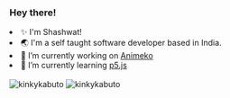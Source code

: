<h3> Hey there! </h3>
  <li> ✨ I'm Shashwat!
  <li> 🌏 I'm a self taught software developer based in India. </li>
  <li> 🔭 I’m currently working on <a href="https://github.com/KinkyKabuto/animeko"> Animeko </a> </li>
  <li> 🌱 I’m currently learning <a href="https://p5js.org"> p5.js </a> </li>
</ul>
</br>
<img src="https://github-readme-stats.vercel.app/api?username=kinkykabuto&show_icons=true&locale=en&theme=tokyonight" alt="kinkykabuto" />
<img src="https://github-readme-streak-stats.herokuapp.com/?user=kinkykabuto&theme=tokyonight" alt="kinkykabuto" />

